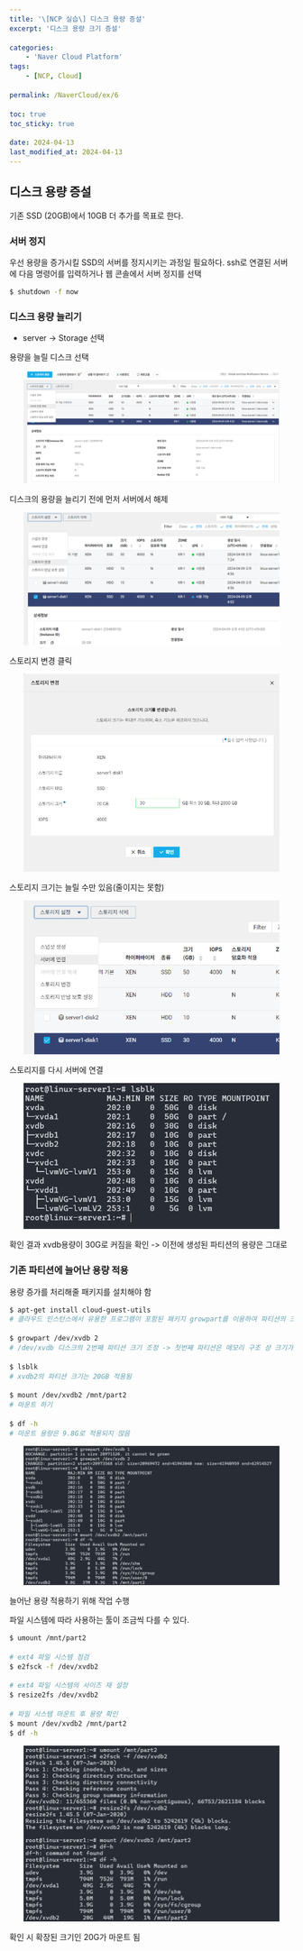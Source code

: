 ```yaml
---
title: '\[NCP 실습\] 디스크 용량 증설'
excerpt: '디스크 용량 크기 증설'

categories:
    - 'Naver Cloud Platform'
tags:
    - [NCP, Cloud]

permalink: /NaverCloud/ex/6

toc: true
toc_sticky: true

date: 2024-04-13
last_modified_at: 2024-04-13
---
```


## 디스크 용량 증설

기존 SSD (20GB)에서 10GB 더 추가를 목표로 한다.

### 서버 정지

우선 용량을 증가시킬 SSD의 서버를 정지시키는 과정일 필요하다. ssh로 연결된 서버에 다음 명령어를 입력하거나 웹 콘솔에서 서버 정지를 선택

```bash
$ shutdown -f now
```

### 디스크 용량 늘리기

-   server -> Storage 선택

용량을 늘릴 디스크 선택

<p align = "center">
    <img src="/assets/images/NCP/ex6-1.png" width="90%">
</p>
디스크의 용량을 늘리기 전에 먼저 서버에서 해제

<p align = "center">
    <img src="/assets/images/NCP/ex6-2.png" width="90%">
</p>
스토리지 변경 클릭

<p align = "center">
    <img src="/assets/images/NCP/ex6-3.png" width="90%">
</p>
스토리지 크기는 늘릴 수만 있음(줄이지는 못함)

<p align = "center">
    <img src="/assets/images/NCP/ex6-4.png" width="90%">
</p>
스토리지를 다시 서버에 연결

<p align = "center">
    <img src="/assets/images/NCP/ex6-5.png" width="90%">
</p>
확인 결과 xvdb용량이 30G로 커짐을 확인 -> 이전에 생성된 파티션의 용량은 그대로

### 기존 파티션에 늘어난 용량 적용

용량 증가를 처리해줄 패키지를 설치해야 함

```bash
$ apt-get install cloud-guest-utils
# 클라우드 인스턴스에서 유용한 프로그램이 포함된 패키지 growpart를 이용하여 파티션의 크기를 조정

$ growpart /dev/xvdb 2
# /dev/xvdb 디스크의 2번째 파티션 크기 조정 -> 첫번째 파티션은 메모리 구조 상 크기가 늘어나지 않음

$ lsblk
# xvdb2의 파티션 크기는 20GB 적용됨

$ mount /dev/xvdb2 /mnt/part2
# 마운트 하기

$ df -h
# 마운트 용량은 9.8G로 적용되지 않음
```

<p align = "center">
    <img src="/assets/images/NCP/ex6-6.png" width="90%">
</p>

늘어난 용량 적용하기 위해 작업 수행

파일 시스템에 따라 사용하는 툴이 조금씩 다를 수 있다.

```bash
$ umount /mnt/part2

# ext4 파일 시스템 점검
$ e2fsck -f /dev/xvdb2

# ext4 파일 시스템의 사이즈 재 설정
$ resize2fs /dev/xvdb2

# 파일 시스템 마운트 후 용량 확인
$ mount /dev/xvdb2 /mnt/part2
$ df -h
```

<p align = "center">
    <img src="/assets/images/NCP/ex6-7.png" width="90%">
</p>

확인 시 확장된 크기인 20G가 마운트 됨

